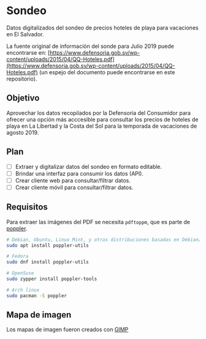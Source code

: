 # Sondeo

Datos digitalizados del sondeo de precios hoteles de playa para vacaciones en El Salvador.

La fuente original de información del sonde para Julio 2019 puede encontrarse en: [https://www.defensoria.gob.sv/wp-content/uploads/2015/04/QQ-Hoteles.pdf](https://www.defensoria.gob.sv/wp-content/uploads/2015/04/QQ-Hoteles.pdf) (un espejo del documento puede encontrarse en este repositorio).

## Objetivo

Aprovechar los datos recopilados por la Defensoria del Consumidor para ofrecer una opción más acccesible para consultar los precios de hoteles de playa en La Libertad y la Costa del Sol para la temporada de vacaciones de agosto 2019.

## Plan

- [ ] Extraer y digitalizar datos del sondeo en formato editable.
- [ ] Brindar una interfaz para consumir los datos (API).
- [ ] Crear cliente web para consultar/filtrar datos.
- [ ] Crear cliente móvil para consultar/filtrar datos.

## Requisitos

Para extraer las imágenes del PDF se necesita `pdftoppm`, que es parte de [poppler](https://poppler.freedesktop.org/).

```bash
# Debian, Ubuntu, Linux Mint, y otras distribuciones basadas en Debian/Ubuntu
sudo apt install poppler-utils
```

```bash
# Fedora
sudo dnf install poppler-utils
```

```bash
# OpenSuse
sudo zypper install poppler-tools
```

```bash
# Arch linux
sudo pacman -S poppler
```

## Mapa de imagen

Los mapas de imagen fueron creados con [GIMP](https://docs.gimp.org/2.10/es/plug-in-imagemap.html)
